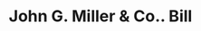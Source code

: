 ---
doi: 10.7916/D8SR0BMZ
date_other: '1900'
date_other_textual: 1900-1909
form: printed ephemera
genre:
- Invoices
name:
- John G. Miller & Co.
object_in_context_url: https://biggert.cul.columbia.edu/items/view/ave_biggert_01741
subject_hierarchical_geographic:
- Chicago, Illinois, United States
subject_name:
- John G. Miller & Co.
title: John G. Miller & Co.. Bill
sort_title: John G. Miller & Co.. Bill
call_number: ave_biggert_01741
coordinates:
- 41.83694444444445,-87.68472222222222
pid: ave_biggert_01741
identifiers: ave_biggert_01741
thumbnail: false
permalink: /biggert/ave_biggert_01741/
layout: iiif-image-page
---